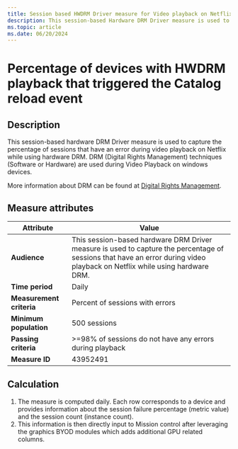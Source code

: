 ```yaml
---
title: Session based HWDRM Driver measure for Video playback on Netflix 
description: This session-based Hardware DRM Driver measure is used to capture the percentage of sessions that have an error during video playback on Netflix while using hardware DRM.
ms.topic: article
ms.date: 06/20/2024
---
```


#  Percentage of devices with HWDRM playback that triggered the Catalog reload event

## Description

This session-based hardware DRM Driver measure is used to capture the percentage of sessions that have an error during video playback on Netflix while using hardware DRM. DRM (Digital Rights Management) techniques (Software or Hardware) are used during Video Playback on windows devices. 

More information about DRM can be found at [Digital Rights Management](/windows-hardware/drivers/audio/digital-rights-management).

## Measure attributes

| Attribute | Value |
|--|--|
| **Audience** | This session-based hardware DRM Driver measure is used to capture the percentage of sessions that have an error during video playback on Netflix while using hardware DRM. |
| **Time period** | Daily |
| **Measurement criteria** | Percent of sessions with errors |
| **Minimum population** | 500 sessions |
| **Passing criteria** | >=98% of sessions do not have any errors during playback|
| **Measure ID** | 43952491 |

## Calculation

1. The measure is computed daily. Each row corresponds to a device and provides information about the session failure percentage (metric value) and the session count (instance count).
2. This information is then directly input to Mission control after leveraging the graphics BYOD modules which adds additional GPU related columns.